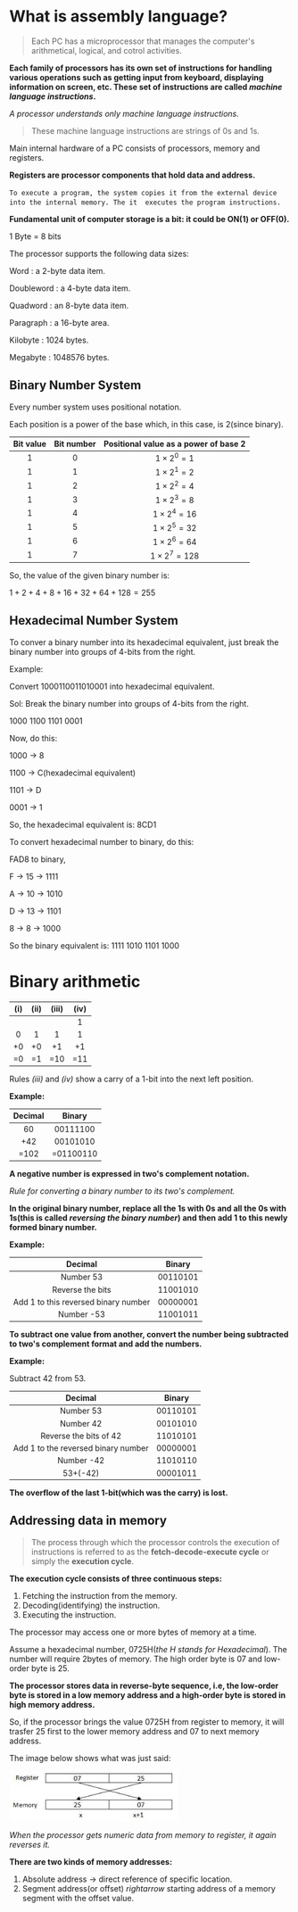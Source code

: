 # What is assembly language?

> Each PC has a microprocessor that manages the computer's arithmetical, logical, and cotrol activities.

**Each family of processors has its own set of instructions for handling various operations such as getting input from keyboard, displaying information on screen, etc. These set of instructions are called _machine language instructions_.**

_A processor understands only machine language instructions._

> These machine language instructions are strings of 0s and 1s.

Main internal hardware of a PC consists of processors, memory and registers.


**Registers are processor components that hold data and address.**


`To execute a program, the system copies it from the external device into the internal memory. The it  executes the program instructions.`

**Fundamental unit of computer storage is a bit: it could be ON(1) or OFF(0).**


1 Byte = 8 bits

The processor supports the following data sizes:

Word : a 2-byte data item.

Doubleword : a 4-byte data item.

Quadword : an 8-byte data item.

Paragraph : a 16-byte area.

Kilobyte : 1024 bytes.

Megabyte : 1048576 bytes.


## Binary Number System

Every number system uses positional notation.

Each position is a power of the base which, in this case, is 2(since binary).

|Bit value|Bit number|Positional value as a power of base 2|
|:-------:|:--------:|:-----------------------------------:|
|1|0|$1\times 2^0=1$|
|1|1|$1\times 2^1=2$|
|1|2|$1\times 2^2=4$|
|1|3|$1\times 2^3=8$|
|1|4|$1\times 2^4=16$|
|1|5|$1\times 2^5=32$|
|1|6|$1\times 2^6=64$|
|1|7|$1\times 2^7=128$|

So, the value of the given binary number is:

$1+2+4+8+16+32+64+128=255$

## Hexadecimal Number System

To conver a binary number into its hexadecimal equivalent, just break the binary number into groups of 4-bits from the right.

Example:

Convert 1000110011010001 into hexadecimal equivalent.

Sol:
Break the binary number into groups of 4-bits from the right.

1000 1100 1101 0001

Now, do this:

1000 -> 8

1100 -> C(hexadecimal equivalent)

1101 -> D

0001 -> 1

So, the hexadecimal equivalent is:  8CD1

To convert hexadecimal number to binary, do this:

FAD8 to binary,


F -> 15 -> 1111

A -> 10 -> 1010

D -> 13 -> 1101

8 -> 8 -> 1000

So the binary equivalent is:  1111 1010 1101 1000

# Binary arithmetic

| **(i)** | **(ii)** | **(iii)** | **(iv)** |
| :-----: | :------: | :-------: | :------: |
|         |          |           |    1     |
|    0    |    1     |     1     |    1     |
|   +0    |    +0    |    +1     |    +1    |
|   =0    |    =1    |    =10    |   =11    |

Rules _(iii)_ and _(iv)_ show a carry of a 1-bit into the next left position.



**Example:**



| Decimal |  Binary   |
| :-----: | :-------: |
|   60    | 00111100  |
|   +42   | 00101010  |
|  =102   | =01100110 |



**A negative number is expressed in two's complement notation.**



_Rule for converting a binary number to its two's complement._



**In the original binary number, replace all the 1s with 0s and all the 0s with 1s(this is called _reversing the binary number_) and then add 1 to this newly formed binary number.**



**Example:**

|               Decimal                |  Binary  |
| :----------------------------------: | :------: |
|              Number 53               | 00110101 |
|           Reverse the bits           | 11001010 |
| Add 1 to this reversed binary number | 00000001 |
|              Number -53              | 11001011 |



**To subtract one value from another, convert the number being subtracted to two's complement format and add the numbers.**



**Example:**

Subtract 42 from 53.



|               Decimal               |  Binary  |
| :---------------------------------: | :------: |
|              Number 53              | 00110101 |
|              Number 42              | 00101010 |
|       Reverse the bits of 42        | 11010101 |
| Add 1 to the reversed binary number | 00000001 |
|             Number -42              | 11010110 |
|              53+(-42)               | 00001011 |

**The overflow of the last 1-bit(which was the carry) is lost.**





## Addressing data in memory



> The process through which the processor controls the execution of instructions is referred to as the **fetch-decode-execute cycle** or simply the **execution cycle**.

**The execution cycle consists of three continuous steps:**

1. Fetching the instruction from the memory.
2. Decoding(identifying) the instruction.
3. Executing the instruction.

The processor may access one or more bytes of memory at a time.



Assume a hexadecimal number, 0725H(_the H stands for Hexadecimal_). The number will require 2bytes of memory. The high order byte is 07 and low-order byte is 25.



**The processor stores data in reverse-byte sequence, i.e, the low-order byte is stored in a low memory address and a high-order byte is stored in high memory address.**

So, if the processor brings the value 0725H from register to memory, it will trasfer 25 first to the lower memory address and 07 to next memory address.



The image below shows what was just said:



<img src="https://github.com/C0DER11101/X86_64_ASSEMBLY/blob/X86_64_Linux/MemoryAddress.jpg" width="60%" height="30%">



_When the processor gets numeric data from memory to register, it again reverses it._



**There are two kinds of memory addresses:**

1. Absolute address $\rightarrow$ direct reference of specific location.
2. Segment address(or offset) $rightarrow$ starting address of a memory segment with the offset value.

